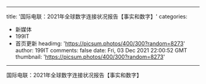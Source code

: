 
---
title: '国际电联：2021年全球数字连接状况报告【事实和数字】'
categories: 
 - 新媒体
 - 199IT
 - 首页更新
headimg: 'https://picsum.photos/400/300?random=8273'
author: 199IT
comments: false
date: Fri, 03 Dec 2021 22:00:52 GMT
thumbnail: 'https://picsum.photos/400/300?random=8273'
---

<div>   
国际电联：2021年全球数字连接状况报告【事实和数字】  
</div>
            